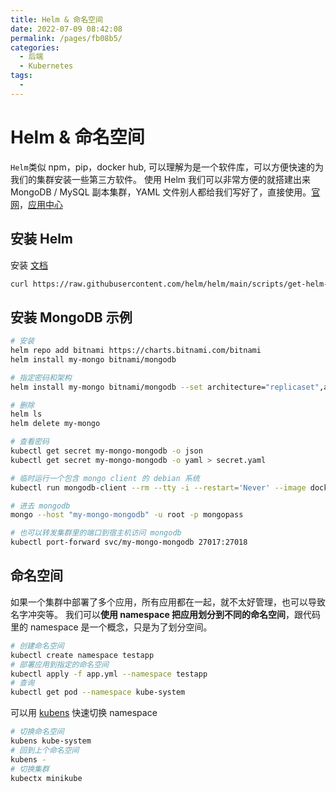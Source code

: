 ```yaml
---
title: Helm & 命名空间
date: 2022-07-09 08:42:08
permalink: /pages/fb08b5/
categories:
  - 后端
  - Kubernetes
tags:
  - 
---
```

# Helm & 命名空间

`Helm`类似 npm，pip，docker hub, 可以理解为是一个软件库，可以方便快速的为我们的集群安装一些第三方软件。
使用 Helm 我们可以非常方便的就搭建出来 MongoDB / MySQL 副本集群，YAML 文件别人都给我们写好了，直接使用。[官网](https://helm.sh/zh/)，[应用中心](https://artifacthub.io/)

## 安装 Helm

安装 [文档](https://helm.sh/zh/docs/intro/install/)

```sh
curl https://raw.githubusercontent.com/helm/helm/main/scripts/get-helm-3 | bash
```

## 安装 MongoDB 示例

```sh
# 安装
helm repo add bitnami https://charts.bitnami.com/bitnami
helm install my-mongo bitnami/mongodb

# 指定密码和架构
helm install my-mongo bitnami/mongodb --set architecture="replicaset",auth.r	ootPassword="mongopass"

# 删除
helm ls
helm delete my-mongo

# 查看密码
kubectl get secret my-mongo-mongodb -o json
kubectl get secret my-mongo-mongodb -o yaml > secret.yaml

# 临时运行一个包含 mongo client 的 debian 系统
kubectl run mongodb-client --rm --tty -i --restart='Never' --image docker.io/bitnami/mongodb:4.4.10-debian-10-r20 --command -- bash

# 进去 mongodb
mongo --host "my-mongo-mongodb" -u root -p mongopass

# 也可以转发集群里的端口到宿主机访问 mongodb
kubectl port-forward svc/my-mongo-mongodb 27017:27018
```

## 命名空间

如果一个集群中部署了多个应用，所有应用都在一起，就不太好管理，也可以导致名字冲突等。
我们可以**使用 namespace 把应用划分到不同的命名空间**，跟代码里的 namespace 是一个概念，只是为了划分空间。

```sh
# 创建命名空间
kubectl create namespace testapp
# 部署应用到指定的命名空间
kubectl apply -f app.yml --namespace testapp
# 查询
kubectl get pod --namespace kube-system
```

可以用 [kubens](https://github.com/ahmetb/kubectx) 快速切换 namespace

```sh
# 切换命名空间
kubens kube-system
# 回到上个命名空间
kubens -
# 切换集群
kubectx minikube
```

